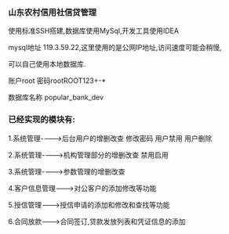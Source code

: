 ### 山东农村信用社信贷管理

使用标准SSH搭建,数据库使用MySql,开发工具使用IDEA

mysql地址  119.3.59.22,这里使用的是公网IP地址,访问速度可能会稍慢,

可以自己使用本地数据库.

账户root 密码rootROOT123+-*


数据库名称 popular_bank_dev

### 已经实现的模块有:

1.系统管理---->后台用户的增删改查 修改密码 用户禁用 用户删除

2.系统管理---->机构管理部分的增删改查 禁用启用

3.系统管理---->参数管理的增删改查

4.客户信息管理--->对公客户的添加修改等功能 

5.授信管理--->授信申请的添加和修改和查找等功能

6.合同放款--->合同签订,贷款发放列表和凭证信息的添加
